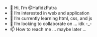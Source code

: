 - 👋 Hi, I’m @HafidzPutra
- 👀 I’m interested in web and application
- 🌱 I’m currently learning html, css, and js
- 💞️ I’m looking to collaborate on ... idk -_-
- 📫 How to reach me ... maybe later ...

<!---
HafidzPutra/HafidzPutra is a ✨ special ✨ repository because its `README.md` (this file) appears on your GitHub profile.
You can click the Preview link to take a look at your changes.
--->
